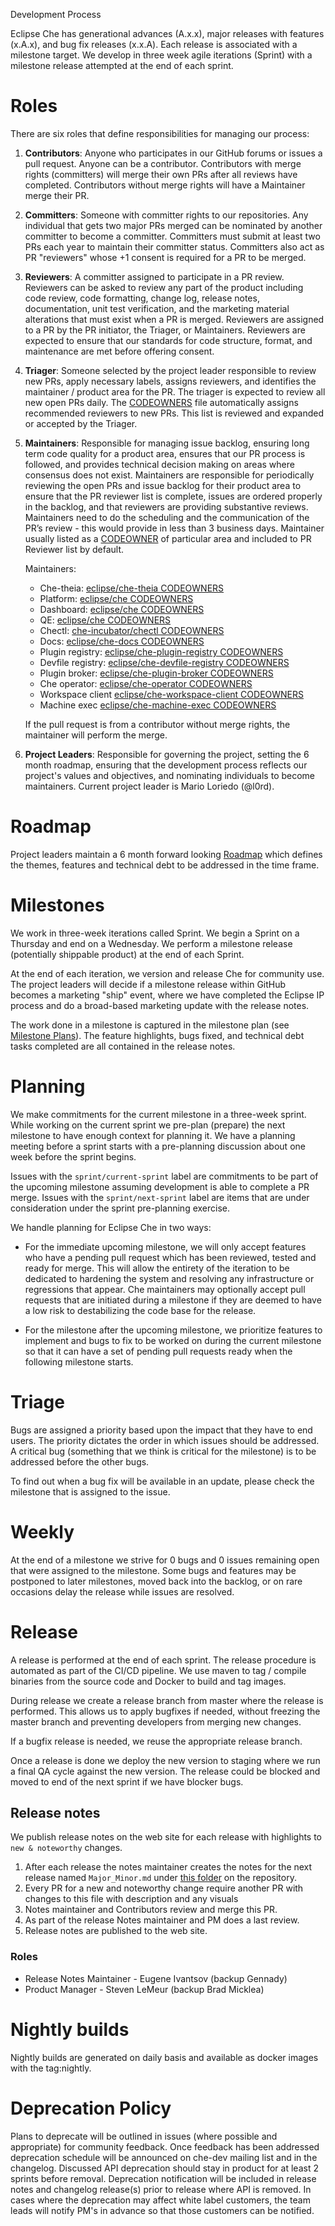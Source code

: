 Development Process

Eclipse Che has generational advances (A.x.x), major releases with features (x.A.x), and bug fix releases (x.x.A). Each release is associated with a milestone target. We develop in three week agile iterations (Sprint) with a milestone release attempted at the end of each sprint.

# Roles
There are six roles that define responsibilities for managing our process:

1. **Contributors**: Anyone who participates in our GitHub forums or issues a pull request. Anyone can be a contributor. Contributors with merge rights (committers) will merge their own PRs after all reviews have completed. Contributors without merge rights will have a Maintainer merge their PR.

2. **Committers**: Someone with committer rights to our repositories. Any individual that gets two major PRs merged can be nominated by another committer to become a committer. Committers must submit at least two PRs each year to maintain their committer status. Committers also act as PR "reviewers" whose +1 consent is required for a PR to be merged.

3. **Reviewers**: A committer assigned to participate in a PR review. Reviewers can be asked to review any part of the product including code review, code formatting, change log, release notes, documentation, unit test verification, and the marketing material alterations that must exist when a PR is merged. Reviewers are assigned to a PR by the PR initiator, the Triager, or Maintainers. Reviewers are expected to ensure that our standards for code structure, format, and maintenance are met before offering consent.

4. **Triager**: Someone selected by the project leader responsible to review new PRs, apply necessary labels, assigns reviewers, and identifies the maintainer / product area for the PR. The triager is expected to review all new open PRs daily. The [CODEOWNERS](https://github.com/eclipse/che/blob/master/.github/CODEOWNERS) file automatically assigns recommended reviewers to new PRs. This list is reviewed and expanded or accepted by the Triager.

5. **Maintainers**: Responsible for managing issue backlog, ensuring long term code quality for a product area, ensures that our PR process is followed, and provides technical decision making on areas where consensus does not exist. Maintainers are responsible for periodically reviewing the open PRs and issue backlog for their product area to ensure that the PR reviewer list is complete, issues are ordered properly in the backlog, and that reviewers are providing substantive reviews. Maintainers need to do the scheduling and the communication of the PR’s review - this would provide in less than 3 business days. Maintainer usually listed as a [CODEOWNER](https://help.github.com/articles/about-codeowners/) of particular area and included to PR Reviewer list by default.

    Maintainers:
    * Che-theia: [eclipse/che-theia CODEOWNERS](https://github.com/eclipse/che-theia/blob/master/.github/CODEOWNERS)
    * Platform: [eclipse/che CODEOWNERS](https://github.com/eclipse/che/blob/master/.github/CODEOWNERS)
    * Dashboard: [eclipse/che CODEOWNERS](https://github.com/eclipse/che/blob/master/.github/CODEOWNERS)
    * QE: [eclipse/che CODEOWNERS](https://github.com/eclipse/che/blob/master/.github/CODEOWNERS)
    * Chectl: [che-incubator/chectl CODEOWNERS](https://github.com/che-incubator/chectl/blob/master/.github/CODEOWNERS)
    * Docs: [eclipse/che-docs CODEOWNERS](https://github.com/eclipse/che-docs/blob/master/.github/CODEOWNERS)
    * Plugin registry: [eclipse/che-plugin-registry CODEOWNERS](https://github.com/eclipse/che-plugin-registry/blob/master/.github/CODEOWNERS)
    * Devfile registry: [eclipse/che-devfile-registry  CODEOWNERS](https://github.com/eclipse/che-devfile-registry/blob/master/.github/CODEOWNERS)
    * Plugin broker: [eclipse/che-plugin-broker CODEOWNERS](https://github.com/eclipse/che-plugin-broker/blob/master/.github/CODEOWNERS)
    * Che operator: [eclipse/che-operator CODEOWNERS](https://github.com/eclipse/che-operator/blob/master/.github/CODEOWNERS)
    * Workspace client [eclipse/che-workspace-client CODEOWNERS](https://github.com/eclipse/che-workspace-client/blob/master/.github/CODEOWNERS)
    * Machine exec [eclipse/che-machine-exec CODEOWNERS](https://github.com/eclipse/che-machine-exec/blob/master/.github/CODEOWNERS)

    If the pull request is from a contributor without merge rights, the maintainer will perform the merge. 

6. **Project Leaders**: Responsible for governing the project, setting the 6 month roadmap, ensuring that the development process reflects our project's values and objectives, and nominating individuals to become maintainers. Current project leader is Mario Loriedo (@l0rd).

# Roadmap
Project leaders maintain a 6 month forward looking [Roadmap](https://github.com/eclipse/che/wiki/Roadmap) which defines the themes, features and technical debt to be addressed in the time frame.

# Milestones
We work in three-week iterations called Sprint. We begin a Sprint on a Thursday and end on a Wednesday. We perform a milestone release (potentially shippable product) at the end of each Sprint. 

At the end of each iteration, we version and release Che for community use. The project leaders will decide if a milestone release within GitHub becomes a marketing "ship" event, where we have completed the Eclipse IP process and do a broad-based marketing update with the release notes.  

The work done in a milestone is captured in the milestone plan (see [Milestone Plans]()). The feature highlights, bugs fixed, and technical debt tasks completed are all contained in the release notes.

# Planning
We make commitments for the current milestone in a three-week sprint. While working on the current sprint we pre-plan (prepare) the next milestone to have enough context for planning it. We have a planning meeting before a sprint starts with a pre-planning discussion about one week before the sprint begins.

Issues with the `sprint/current-sprint` label are commitments to be part of the upcoming milestone assuming development is able to complete a PR merge. Issues with the `sprint/next-sprint` label are items that are under consideration under the sprint pre-planning exercise.

We handle planning for Eclipse Che in two ways:
*  For the immediate upcoming milestone, we will only accept features who have a pending pull request which has been reviewed, tested and ready for merge. This will allow the entirety of the iteration to be dedicated to hardening the system and resolving any infrastructure or regressions that appear. Che maintainers may optionally accept pull requests that are initiated during a milestone if they are deemed to have a low risk to destabilizing the code base for the release.

* For the milestone after the upcoming milestone, we prioritize features to implement and bugs to fix to be worked on during the current milestone so that it can have a set of pending pull requests ready when the following milestone starts. 

# Triage
Bugs are assigned a priority based upon the impact that they have to end users. The priority dictates the order in which issues should be addressed. A critical bug (something that we think is critical for the milestone) is to be addressed before the other bugs.

To find out when a bug fix will be available in an update, please check the milestone that is assigned to the issue.

# Weekly
At the end of a milestone we strive for 0 bugs and 0 issues remaining open that were assigned to the milestone. Some bugs and features may be postponed to later milestones, moved back into the backlog, or on rare occasions delay the release while issues are resolved.

# Release
A release is performed at the end of each sprint. The release procedure is automated as part of the CI/CD pipeline. We use maven to tag / compile binaries from the source code and Docker to build and tag images.

During release we create a release branch from master where the release is performed. This allows us to apply bugfixes if needed, without freezing the master branch and preventing developers from merging new changes. 

If a bugfix release is needed, we reuse the appropriate release branch.
 
Once a release is done we deploy the new version to staging where we run a final QA cycle against the new version. The release could be blocked and moved to end of the next sprint if we have blocker bugs.

## Release notes
We publish release notes on the web site for each release with highlights to `new & noteworthy` changes.

1. After each release the notes maintainer creates the notes for the next release named `Major_Minor.md` under [this folder](https://github.com/eclipse/che-docs/tree/master/release-notes) on the repository.
2. Every PR for a new and noteworthy change require another PR with changes to this file with description and any visuals
3. Notes maintainer and Contributors review and merge this PR.
4. As part of the release Notes maintainer and PM does a last review.
5. Release notes are published to the web site.

### Roles 
* Release Notes Maintainer - Eugene Ivantsov (backup Gennady)
* Product Manager - Steven LeMeur (backup Brad Micklea)  

# Nightly builds
Nightly builds are generated on daily basis and available as docker images with the
tag:nightly.

# Deprecation Policy
Plans to deprecate will be outlined in issues (where possible and appropriate) for community feedback. Once feedback has been addressed deprecation schedule will be announced on che-dev mailing list and in the changelog. Discussed API deprecation should stay in product for at least 2 sprints before removal. Deprecation notification will be included in release notes and changelog release(s) prior to release where API is removed. In cases where the deprecation may affect white label customers, the team leads will notify PM's in advance so that those customers can be notified.